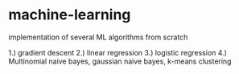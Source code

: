 # machine-learning
implementation of several ML algorithms from scratch

1.) gradient descent
2.) linear regression
3.) logistic regression
4.) Multinomial naive bayes, gaussian naive bayes, k-means clustering
